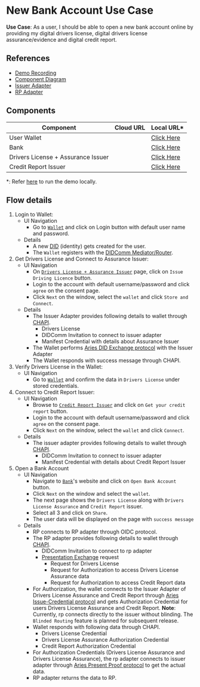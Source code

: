 # New Bank Account Use Case

**Use Case**: As a user, I should be able to open a new bank account online by providing my digital 
drivers license, digital drivers license assurance/evidence and digital credit report.

## References
- [Demo Recording](https://www.youtube.com/watch?v=0ZNmk6E2EFE&feature=youtu.be)
- [Component Diagram](../images/adapter_component_diagram.svg)
- [Issuer Adapter](https://github.com/trustbloc/edge-adapter/blob/master/docs/issuer/README.md)
- [RP Adapter](https://github.com/trustbloc/edge-adapter/blob/master/docs/rp/README.md)

## Components

| Component                          | Cloud URL   | Local URL*                                                  |
|------------------------------------|-------------|-------------------------------------------------------------|
| User Wallet                        |             | [Click Here](https://myagent.trustbloc.local/dashboard)     |
| Bank                               |             | [Click Here](https://rp.trustbloc.local/bankaccount)        |
| Drivers License + Assurance Issuer |             | [Click Here](https://issuer.trustbloc.local/drivinglicense) |
| Credit Report Issuer               |             | [Click Here](https://issuer.trustbloc.local/creditscore)    |

*: Refer [here](./build.md) to run the demo locally.

## Flow details
1. Login to Wallet:
   - UI Navigation 
     - Go to [`Wallet`](#components) and click on Login button with default user name and password.
   - Details 
     - A new [DID]((https://w3c.github.io/did-core/)) (identity) gets created for the user.
     - The `Wallet` registers with the [DIDComm Mediator/Router](https://github.com/hyperledger/aries-framework-go/blob/master/docs/didcomm_mediator.md).
1. Get Drivers License and Connect to Assurance Issuer: 
   - UI Navigation 
     - On [`Drivers License + Assurance Issuer`](#components) page, click on `Issue Driving Licence` button. 
     - Login to the account with default username/password and click `agree` on the consent page.
     - Click `Next` on the window, select the `wallet` and click `Store and Connect`.    
   - Details 
     - The Issuer Adapter provides following details to wallet through [CHAPI](https://w3c-ccg.github.io/credential-handler-api/).
         - Drivers License
         - DIDComm Invitation to connect to issuer adapter
         - Manifest Credential with details about Assurance Issuer
     - The Wallet performs [Aries DID Exchange protocol](https://github.com/hyperledger/aries-rfcs/tree/master/features/0023-did-exchange) with the Issuer Adapter
     - The Wallet responds with success message through CHAPI.
1. Verify Drivers License in the Wallet:
   - UI Navigation 
     - Go to [`Wallet`](#components) and confirm the data in `Drivers License` under stored credentials. 
1. Connect to Credit Report Issuer:
   - UI Navigation 
      - Browse to [`Credit Report Issuer`](#components) and click on `Get your credit report` button. 
      - Login to the account with default username/password and click `agree` on the consent page.
      - Click `Next` on the window, select the `wallet` and click `Connect`. 
   - Details 
     - The issuer adapter provides following details to wallet through [CHAPI](https://w3c-ccg.github.io/credential-handler-api/).
         - DIDComm Invitation to connect to issuer adapter
         - Manifest Credential with details about Credit Report Issuer
1. Open a Bank Account
   - UI Navigation 
      - Navigate to [`Bank`](#components)'s website and click on `Open Bank Account` button.
      - Click `Next` on the window and select the `wallet`.
      - The next page shows the `Drivers License` along with `Drivers License Assurance` and `Credit Report` issuer.
      - Select all 3 and click on `Share`.
      - The user data will be displayed on the page with `success message`
   - Details
     - RP connects to RP adapter through OIDC protocol. 
     - The RP adapter provides following details to wallet through [CHAPI](https://w3c-ccg.github.io/credential-handler-api/).
         - DIDComm Invitation to connect to rp adapter
         - [Presentation Exchange](https://identity.foundation/presentation-exchange/) request
            - Request for Drivers License
            - Request for Authorization to access Drivers License Assurance data
            - Request for Authorization to access Credit Report data
     - For Authorization, the wallet connects to the Issuer Adapter of Drivers License Assurance and Credit Report through 
       [Aries Issue-Credential protocol](https://github.com/hyperledger/aries-rfcs/tree/master/features/0453-issue-credential-v2) 
       and gets Authorization Credential for users Drivers License Assurance and Credit Report. **Note**: Currently, rp connects directly
       to the issuer without blinding. The `Blinded Routing` feature is planned for subsequent release.
     - Wallet responds with following data through CHAPI.
         - Drivers License Credential
         - Drivers License Assurance Authorization Credential
         - Credit Report Authorization Credential
     - For Authorization Credentials (Drivers License Assurance and Drivers License Assurance), the rp adapter connects to issuer
       adapter through [Aries Present Proof protocol](https://github.com/hyperledger/aries-rfcs/tree/master/features/0454-present-proof-v2) 
       to get the actual data.
     - RP adapter returns the data to RP.
     
